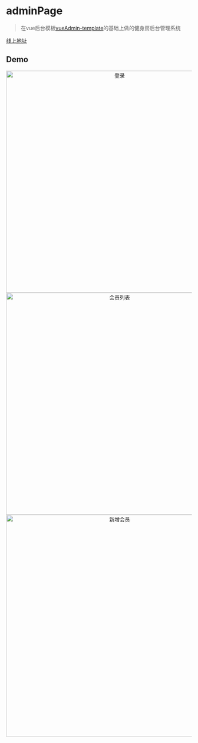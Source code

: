 # adminPage

> 在vue后台模板[vueAdmin-template](https://github.com/PanJiaChen/vueAdmin-template)的基础上做的健身房后台管理系统

[线上地址](http://auven.github.io/adminPage)

## Demo

<div align=center><img width="600" src="https://raw.githubusercontent.com/auven/adminpage/master/demo/01.png" title="登录"/></div>

<div align=center><img width="600" src="https://raw.githubusercontent.com/auven/adminpage/master/demo/02.png" title="会员列表"/></div>

<div align=center><img width="600" src="https://raw.githubusercontent.com/auven/adminpage/master/demo/03.png" title="新增会员"/></div>
